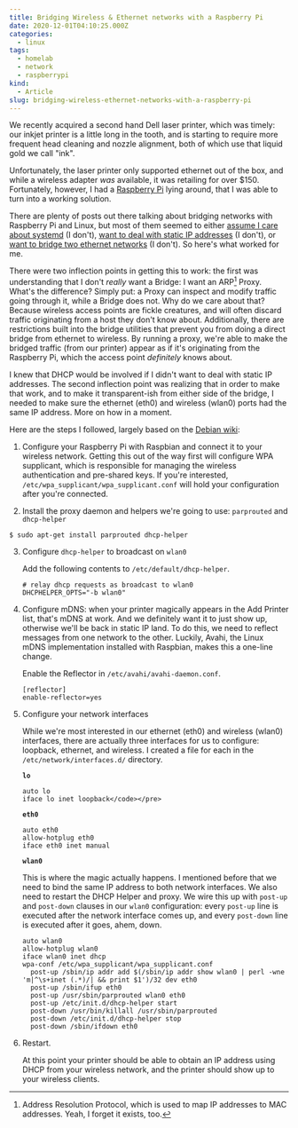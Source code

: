 ```yaml
---
title: Bridging Wireless & Ethernet networks with a Raspberry Pi
date: 2020-12-01T04:10:25.000Z
categories:
  - linux
tags:
  - homelab
  - network
  - raspberrypi
kind:
  - Article
slug: bridging-wireless-ethernet-networks-with-a-raspberry-pi
---
```

We recently acquired a second hand Dell laser printer, which was timely: our
inkjet printer is a little long in the tooth, and is starting to require more
frequent head cleaning and nozzle alignment, both of which use that liquid gold
we call "ink".

Unfortunately, the laser printer only supported ethernet out of the box, and
while a wireless adapter _was_ available, it was retailing for over $150.
Fortunately, however, I had a [Raspberry Pi][1] lying around, that I was able to
turn into a working solution.

There are plenty of posts out there talking about bridging networks with
Raspberry Pi and Linux, but most of them seemed to either [assume I care about
systemd][2] (I don't), [want to deal with static IP addresses][3] (I
don't), or [want to bridge two ethernet networks][4] (I don't). So
here's what worked for me.

There were two inflection points in getting this to work: the first was
understanding that I don't _really_ want a Bridge: I want an ARP[^*]
Proxy. What's the difference? Simply put: a Proxy can inspect and modify
traffic going through it, while a Bridge does not. Why do we care about that?
Because wireless access points are fickle creatures, and will often discard
traffic originating from a host they don't know about. Additionally, there
are restrictions built into the bridge utilities that prevent you from doing a
direct bridge from ethernet to wireless. By running a proxy, we're able to
make the bridged traffic (from our printer) appear as if it's originating
from the Raspberry Pi, which the access point _definitely_ knows about.

I knew that DHCP would be involved if I didn't want to deal with static IP
addresses. The second inflection point was realizing that in order to make that
work, and to make it transparent-ish from either side of the bridge, I needed to
make sure the ethernet (eth0) and wireless (wlan0) ports had the same IP
address. More on how in a moment.

Here are the steps I followed, largely based on the [Debian wiki][5]:

1. Configure your Raspberry Pi with Raspbian and connect it to your wireless network. Getting this out of the way first will configure WPA supplicant, which is responsible for managing the wireless authentication and pre-shared keys. If you're interested, `/etc/wpa_supplicant/wpa_supplicant.conf` will hold your configuration after you're connected.

2. Install the proxy daemon and helpers we're going to use: `parprouted` and `dhcp-helper`


<pre class="wp-block-code"><code>$ sudo apt-get install parprouted dhcp-helper</code></pre>

3. Configure <code>dhcp-helper</code> to broadcast on <code>wlan0</code>

    Add the following contents to `/etc/default/dhcp-helper`.

    ```
    # relay dhcp requests as broadcast to wlan0
    DHCPHELPER_OPTS="-b wlan0"
    ```

4. Configure mDNS: when your printer magically appears in the Add Printer list,
   that's mDNS at work. And we definitely want it to just show up,
   otherwise we'll be back in static IP land. To do this, we need to
   reflect messages from one network to the other. Luckily, Avahi, the Linux
   mDNS implementation installed with Raspbian, makes this a one-line change.

    Enable the Reflector in `/etc/avahi/avahi-daemon.conf`.

    ```
    [reflector]
    enable-reflector=yes
    ```

5. Configure your network interfaces

    While we're most interested in our ethernet (eth0) and wireless
    (wlan0) interfaces, there are actually three interfaces for us to configure:
    loopback, ethernet, and wireless. I created a file for each in the
    `/etc/network/interfaces.d/` directory.

      **`lo`**

      ```
      auto lo
      iface lo inet loopback</code></pre>
      ```

      **`eth0`**

      ```
      auto eth0
      allow-hotplug eth0
      iface eth0 inet manual
      ```

      **`wlan0`**

      This is where the magic actually happens. I mentioned before that we need to bind the same IP address to both network interfaces. We also need to restart the DHCP Helper and proxy. We wire this up with `post-up` and `post-down` clauses in our `wlan0` configuration: every `post-up` line is executed after the network interface comes up, and every `post-down` line is executed after it goes, ahem, down.

      ```
      auto wlan0
      allow-hotplug wlan0
      iface wlan0 inet dhcp
      wpa-conf /etc/wpa_supplicant/wpa_supplicant.conf
        post-up /sbin/ip addr add $(/sbin/ip addr show wlan0 | perl -wne 'm|^\s+inet (.*)/| && print $1')/32 dev eth0
        post-up /sbin/ifup eth0
        post-up /usr/sbin/parprouted wlan0 eth0
        post-up /etc/init.d/dhcp-helper start
        post-down /usr/bin/killall /usr/sbin/parprouted
        post-down /etc/init.d/dhcp-helper stop
        post-down /sbin/ifdown eth0
      ```

6. Restart.

    At this point your printer should be able to obtain an IP address using DHCP
    from your wireless network, and the printer should show up to your wireless
    clients.

[^*]: Address Resolution Protocol, which is used to map IP addresses to MAC
  addresses. Yeah, I forget it exists, too.

 [1]: https://raspberrypi.org
 [2]: https://raspberrypi.stackexchange.com/questions/88954/workaround-for-a-wifi-bridge-on-a-raspberry-pi-with-proxy-arp
 [3]: https://tldp.org/HOWTO/Proxy-ARP-Subnet/setup.html
 [4]: https://wiki.debian.org/BridgeNetworkConnections
 [5]: https://wiki.debian.org/BridgeNetworkConnectionsProxyArp
